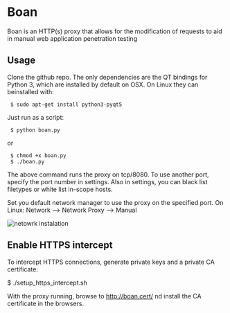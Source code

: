 # Boan
Boan is an HTTP(s) proxy that allows for the modification of requests to aid in manual web application penetration testing

## Usage

Clone the github repo. The only dependencies are the QT bindings for Python 3, which are installed by default on OSX. On Linux they can beinstalled with:
```
 $ sudo apt-get install python3-pyqt5
```
Just run as a script:
```
 $ python boan.py
```
or
```
 $ chmod +x boan.py
 $ ./boan.py
```
The above command runs the proxy on tcp/8080. To use another port, specify the port number in settings. Also in settings, you can black list filetypes or white list in-scope hosts.

Set you default network manager to use the proxy on the specified port. On Linux: Network --> Network Proxy --> Manual

![netowrk instalation](http://i63.tinypic.com/2i1321f.png)

## Enable HTTPS intercept

To intercept HTTPS connections, generate private keys and a private CA certificate:

 $ ./setup_https_intercept.sh

With the proxy running, browse to http://boan.cert/ nd install the CA certificate in the browsers.



